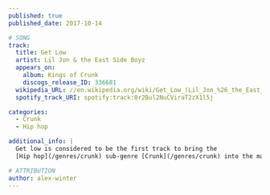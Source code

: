 ```yaml
---
published: true
published_date: 2017-10-14

# SONG
track:
  title: Get Low
  artist: Lil Jon & the East Side Boyz
  appears_on:
    album: Kings of Crunk
    discogs_release_ID: 336681
  wikipedia_URL: //en.wikipedia.org/wiki/Get_Low_(Lil_Jon_%26_the_East_Side_Boyz_song)
  spotify_track_URI: spotify:track:0r2Bul2NuCViraT2zX1l5j

categories:
  - Crunk
  - Hip hop

additional_info: |
  Get low is considered to be the first track to bring the
  [Hip hop](/genres/crunk) sub-genre [Crunk](/genres/crunk) into the mainstream.

# ATTRIBUTION
author: alex-winter
---
```

